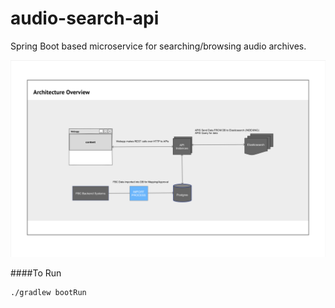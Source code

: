 audio-search-api
=======

Spring Boot based microservice for searching/browsing audio archives.

![Architecture Overview](ArchiveArchitectureOverview.png?raw=true "Architecture Overview")

####To Run
```
./gradlew bootRun
```